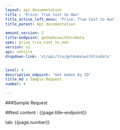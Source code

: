```yaml
---
layout: api-documentation
title : 'Price: True Cost to Own'
title_active_left_menu: 'Price: True Cost to Own'
title_parent: Api documentation

amount_version: 2
title-endpoint: getmakeswithtcodata
spec: price_true_cost_to_own
version: v1
api: vehicle
dropdown-link: 'v1/api/tco/getmakeswithtcodata'


level: 4
description_edpoint: 'Get makes by ID'
title_md : Sample Request
number: 4

---
```


###Sample Request

##test content : {{page.title-endpoint}} 

tab: {{page.number}} 
